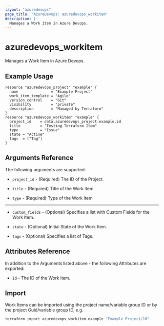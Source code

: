 ```yaml
---
layout: "azuredevops"
page_title: "AzureDevops: azuredevops_workitem"
description: |-
  Manages a Work Item in Azure Devops.
---
```


# azuredevops_workitem

Manages a Work Item in Azure Devops.

## Example Usage

```hcl
resource "azuredevops_project" "example" {
  name               = "Example Project"
  work_item_template = "Agile"
  version_control    = "Git"
  visibility         = "private"
  description        = "Managed by Terraform"
}
resource "azuredevops_workitem" "example" {
  project_id    = data.azuredevops_project.example.id
  title         = "Testing Terraform Item"
  type          = "Issue"
  state = "Active"
  tags  = ["Tag"]
}
```

## Arguments Reference

The following arguments are supported:

* `project_id` - (Required) The ID of the Project.

* `title` - (Required) Title of the Work Item.

* `type` - (Required) Type of the Work Item

---

* `custom_fields` - (Optional) Specifies a list with Custom Fields for the Work Item.

* `state` - (Optional) Initial State of the Work Item.

* `tags` - (Optional) Specifies a list of Tags.
  
## Attributes Reference

In addition to the Arguments listed above - the following Attributes are exported:

* `id` - The ID of the Work Item.



## Import

Work Items  can be imported using the project name/variable group ID or by the project Guid/variable group ID, e.g.

```sh
terraform import azuredevops_workitem.example "Example Project/10"
```
